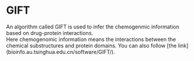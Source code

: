 GIFT
=========
An algorithm called GIFT is used to infer the chemogenmic information based on drug-protein interactions.  
Here chemogenomic information means the interactions between the chemical substructures and protein domains. 
You can also follow [the link] (bioinfo.au.tsinghua.edu.cn/software/GIFT/).


